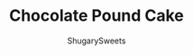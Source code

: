 ---
layout: ../../layouts/MarkdownPostLayout.astro
title: Chocolate Pound Cake
author: ShugarySweets
pubDate: 2019-09-29
description: "This rich, moist Chocolate Pound cake recipe is the best bundt cake you&#x27;ll taste. Easy to make and triple the chocolate!"
image_url: https://www.shugarysweets.com/wp-content/uploads/2019/09/chocolate-pound-cake-6.jpg
tags: ["Cake","American"]
calories: 425
protein: 8
carbohydrates: 47
fats: 23
fiber: 3
ingredients: ["1/2 cup unsalted butter, softened","3/4 cup light brown sugar, packed","2 large eggs","1 cup plain greek yogurt","1 cup all-purpose flour","1/3 cup unsweetened cocoa powder","1 teaspoon espresso powder","1 teaspoon baking soda","1 teaspoon baking powder","1/4 teaspoon kosher salt","2/3 cup dark chocolate chips","1/2 cup dark chocolate chips","3 Tablespoons heavy whipping cream"]
serves: 8
time: "1 hour"
prepTime: "15 minutes"
instructions: ["Preheat oven to 350 degrees F. Grease a 6-cup bundt pan or loaf pan with butter and cocoa powder (or using a generous amount of baking spray). ","In a large mixing bowl, beat together the butter and brown sugar until smooth. Add eggs, Greek yogurt and beat until well blended. ","Add in flour, cocoa powder, espresso powder, baking soda, baking powder, and salt. Beat until combined. Stir in chocolate chips.","Pour the batter into the prepared bundt pan. Bake for 40-45 minutes until a toothpick inserted into cake comes out clean or with a few crumbs.","Cool pan on wire rack for 10 minutes, then invert the pan onto a cake plate. Allow cake to cool completely.","Make the ganache by combining chocolate chips with heavy cream in a glass bowl. Microwave for 60 seconds. Stir and heat for an additional 15 seconds. Stir until smooth. Pour ganache over the cake and enjoy."]
nutrition: ["425 calories","47 grams carbohydrates","87 milligrams cholesterol","23 grams fat","3 grams fiber","8 grams protein","13 grams saturated fat","300 milligrams sodium","30 grams sugar","0 grams trans fat","8 grams unsaturated fat"]
---
